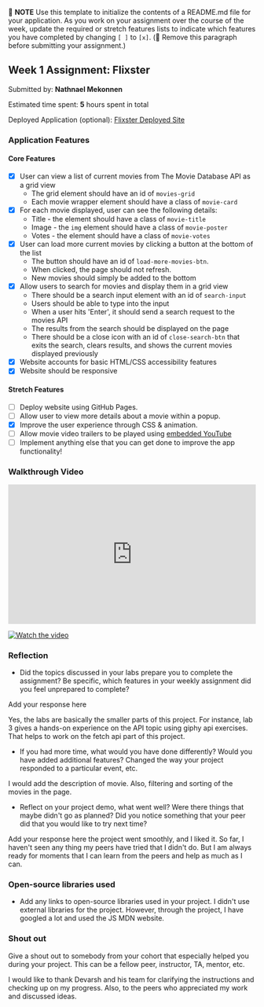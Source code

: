 📝 **NOTE** Use this template to initialize the contents of a README.md file for your application. As you work on your assignment over the course of the week, update the required or stretch features lists to indicate which features you have completed by changing `[ ]` to `[x]`. (🚫 Remove this paragraph before submitting your assignment.)

## Week 1 Assignment: Flixster

Submitted by: **Nathnael Mekonnen**

Estimated time spent: **5** hours spent in total

<!-- Disclaimer: the hours might not be accuarate so I'll keep track for upcoming projects -->

Deployed Application (optional): [Flixster Deployed Site](ADD_LINK_HERE)

### Application Features

#### Core Features

- [x] User can view a list of current movies from The Movie Database API as a grid view
  - The grid element should have an id of `movies-grid`
  - Each movie wrapper element should have a class of `movie-card`
- [x] For each movie displayed, user can see the following details:
  - Title - the element should have a class of `movie-title`
  - Image - the `img` element should have a class of `movie-poster`
  - Votes - the element should have a class of `movie-votes`
- [x] User can load more current movies by clicking a button at the bottom of the list
  - The button should have an id of `load-more-movies-btn`.
  - When clicked, the page should not refresh.
  - New movies should simply be added to the bottom
- [x] Allow users to search for movies and display them in a grid view
  - There should be a search input element with an id of `search-input`
  - Users should be able to type into the input
  - When a user hits 'Enter', it should send a search request to the movies API
  - The results from the search should be displayed on the page
  - There should be a close icon with an id of `close-search-btn` that exits the search, clears results, and shows the current movies displayed previously
- [x] Website accounts for basic HTML/CSS accessibility features
- [x] Website should be responsive

#### Stretch Features

- [ ] Deploy website using GitHub Pages.
- [ ] Allow user to view more details about a movie within a popup.
- [x] Improve the user experience through CSS & animation.
- [ ] Allow movie video trailers to be played using [embedded YouTube](https://support.google.com/youtube/answer/171780?hl=en)
- [ ] Implement anything else that you can get done to improve the app functionality!

### Walkthrough Video

<div style="position: relative; padding-bottom: 56.25%; height: 0;"><iframe src="https://www.loom.com/embed/26c44820936f4789b5432ce103a6e155" frameborder="0" webkitallowfullscreen mozallowfullscreen allowfullscreen style="position: absolute; top: 0; left: 0; width: 100%; height: 100%;"></iframe></div>

[![Watch the video](Link_To_Thumbnail_Image_Here)](https://www.loom.com/share/26c44820936f4789b5432ce103a6e155)

### Reflection

- Did the topics discussed in your labs prepare you to complete the assignment? Be specific, which features in your weekly assignment did you feel unprepared to complete?

Add your response here

Yes, the labs are basically the smaller parts of this project. For instance, lab 3 gives a hands-on experience on the API topic using giphy api exercises. That helps to work on the fetch api part of this project.

- If you had more time, what would you have done differently? Would you have added additional features? Changed the way your project responded to a particular event, etc.

I would add the description of movie. Also, filtering and sorting of the movies in the page.

- Reflect on your project demo, what went well? Were there things that maybe didn't go as planned? Did you notice something that your peer did that you would like to try next time?

Add your response here
the project went smoothly, and I liked it. So far, I haven't seen any thing my peers have tried that I didn't do. But I am always ready for moments that I can learn from the peers and help as much as I can.

### Open-source libraries used

- Add any links to open-source libraries used in your project.
  I didn't use external libraries for the project. However, through the project, I have googled a lot and used the JS MDN website.

### Shout out

Give a shout out to somebody from your cohort that especially helped you during your project. This can be a fellow peer, instructor, TA, mentor, etc.

I would like to thank Devarsh and his team for clarifying the instructions and checking up on my progress. Also, to the peers who appreciated my work and discussed ideas.
